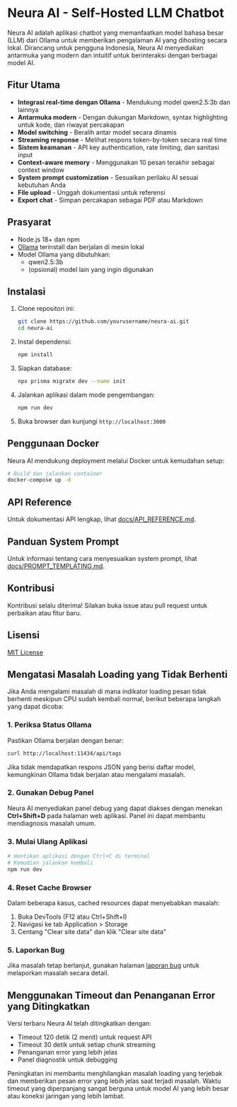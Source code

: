 # Neura AI - Self-Hosted LLM Chatbot

Neura AI adalah aplikasi chatbot yang memanfaatkan model bahasa besar (LLM) dari Ollama untuk memberikan pengalaman AI yang dihosting secara lokal. Dirancang untuk pengguna Indonesia, Neura AI menyediakan antarmuka yang modern dan intuitif untuk berinteraksi dengan berbagai model AI.

## Fitur Utama

- **Integrasi real-time dengan Ollama** - Mendukung model qwen2.5:3b dan lainnya
- **Antarmuka modern** - Dengan dukungan Markdown, syntax highlighting untuk kode, dan riwayat percakapan
- **Model switching** - Beralih antar model secara dinamis
- **Streaming response** - Melihat respons token-by-token secara real time
- **Sistem keamanan** - API key authentication, rate limiting, dan sanitasi input
- **Context-aware memory** - Menggunakan 10 pesan terakhir sebagai context window
- **System prompt customization** - Sesuaikan perilaku AI sesuai kebutuhan Anda
- **File upload** - Unggah dokumentasi untuk referensi
- **Export chat** - Simpan percakapan sebagai PDF atau Markdown

## Prasyarat

- Node.js 18+ dan npm
- [Ollama](https://ollama.ai/) terinstall dan berjalan di mesin lokal
- Model Ollama yang dibutuhkan:
  - qwen2.5:3b
  - (opsional) model lain yang ingin digunakan

## Instalasi

1. Clone repositori ini:
   ```bash
   git clone https://github.com/yourusername/neura-ai.git
   cd neura-ai
   ```

2. Instal dependensi:
   ```bash
   npm install
   ```

3. Siapkan database:
   ```bash
   npx prisma migrate dev --name init
   ```

4. Jalankan aplikasi dalam mode pengembangan:
   ```bash
   npm run dev
   ```

5. Buka browser dan kunjungi `http://localhost:3000`

## Penggunaan Docker

Neura AI mendukung deployment melalui Docker untuk kemudahan setup:

```bash
# Build dan jalankan container
docker-compose up -d
```

## API Reference

Untuk dokumentasi API lengkap, lihat [docs/API_REFERENCE.md](docs/API_REFERENCE.md).

## Panduan System Prompt

Untuk informasi tentang cara menyesuaikan system prompt, lihat [docs/PROMPT_TEMPLATING.md](docs/PROMPT_TEMPLATING.md).

## Kontribusi

Kontribusi selalu diterima! Silakan buka issue atau pull request untuk perbaikan atau fitur baru.

## Lisensi

[MIT License](LICENSE)

## Mengatasi Masalah Loading yang Tidak Berhenti

Jika Anda mengalami masalah di mana indikator loading pesan tidak berhenti meskipun CPU sudah kembali normal, berikut beberapa langkah yang dapat dicoba:

### 1. Periksa Status Ollama

Pastikan Ollama berjalan dengan benar:

```bash
curl http://localhost:11434/api/tags
```

Jika tidak mendapatkan respons JSON yang berisi daftar model, kemungkinan Ollama tidak berjalan atau mengalami masalah.

### 2. Gunakan Debug Panel

Neura AI menyediakan panel debug yang dapat diakses dengan menekan **Ctrl+Shift+D** pada halaman web aplikasi. Panel ini dapat membantu mendiagnosis masalah umum.

### 3. Mulai Ulang Aplikasi

```bash
# Hentikan aplikasi dengan Ctrl+C di terminal
# Kemudian jalankan kembali
npm run dev
```

### 4. Reset Cache Browser

Dalam beberapa kasus, cached resources dapat menyebabkan masalah:

1. Buka DevTools (F12 atau Ctrl+Shift+I)
2. Navigasi ke tab Application > Storage
3. Centang "Clear site data" dan klik "Clear site data"

### 5. Laporkan Bug

Jika masalah tetap berlanjut, gunakan halaman [laporan bug](/bug-report) untuk melaporkan masalah secara detail.

## Menggunakan Timeout dan Penanganan Error yang Ditingkatkan

Versi terbaru Neura AI telah ditingkatkan dengan:

- Timeout 120 detik (2 menit) untuk request API
- Timeout 30 detik untuk setiap chunk streaming
- Penanganan error yang lebih jelas
- Panel diagnostik untuk debugging

Peningkatan ini membantu menghilangkan masalah loading yang terjebak dan memberikan pesan error yang lebih jelas saat terjadi masalah. Waktu timeout yang diperpanjang sangat berguna untuk model AI yang lebih besar atau koneksi jaringan yang lebih lambat. 